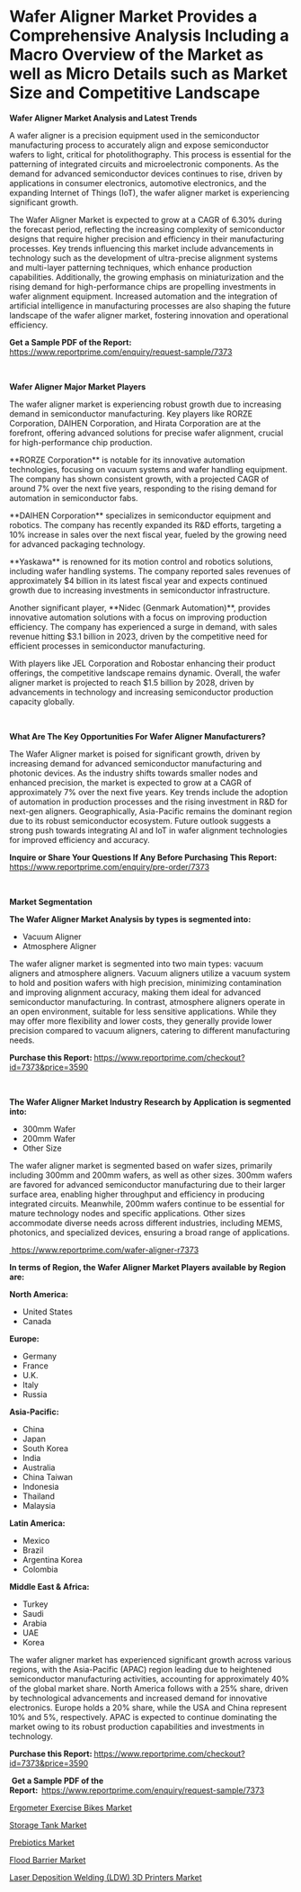 <p><h1>Wafer Aligner Market Provides a Comprehensive Analysis Including a Macro Overview of the Market as well as Micro Details such as Market Size and Competitive Landscape</h1></p><p><strong>Wafer Aligner Market Analysis and Latest Trends</strong></p>
<p><p>A wafer aligner is a precision equipment used in the semiconductor manufacturing process to accurately align and expose semiconductor wafers to light, critical for photolithography. This process is essential for the patterning of integrated circuits and microelectronic components. As the demand for advanced semiconductor devices continues to rise, driven by applications in consumer electronics, automotive electronics, and the expanding Internet of Things (IoT), the wafer aligner market is experiencing significant growth. </p><p>The Wafer Aligner Market is expected to grow at a CAGR of 6.30% during the forecast period, reflecting the increasing complexity of semiconductor designs that require higher precision and efficiency in their manufacturing processes. Key trends influencing this market include advancements in technology such as the development of ultra-precise alignment systems and multi-layer patterning techniques, which enhance production capabilities. Additionally, the growing emphasis on miniaturization and the rising demand for high-performance chips are propelling investments in wafer alignment equipment. Increased automation and the integration of artificial intelligence in manufacturing processes are also shaping the future landscape of the wafer aligner market, fostering innovation and operational efficiency.</p></p>
<p><strong>Get a Sample PDF of the Report:&nbsp;</strong> <a href="https://www.reportprime.com/enquiry/request-sample/7373">https://www.reportprime.com/enquiry/request-sample/7373</a></p>
<p>&nbsp;</p>
<p><strong>Wafer Aligner Major Market Players</strong></p>
<p><p>The wafer aligner market is experiencing robust growth due to increasing demand in semiconductor manufacturing. Key players like RORZE Corporation, DAIHEN Corporation, and Hirata Corporation are at the forefront, offering advanced solutions for precise wafer alignment, crucial for high-performance chip production.</p><p>**RORZE Corporation** is notable for its innovative automation technologies, focusing on vacuum systems and wafer handling equipment. The company has shown consistent growth, with a projected CAGR of around 7% over the next five years, responding to the rising demand for automation in semiconductor fabs.</p><p>**DAIHEN Corporation** specializes in semiconductor equipment and robotics. The company has recently expanded its R&D efforts, targeting a 10% increase in sales over the next fiscal year, fueled by the growing need for advanced packaging technology.</p><p>**Yaskawa** is renowned for its motion control and robotics solutions, including wafer handling systems. The company reported sales revenues of approximately $4 billion in its latest fiscal year and expects continued growth due to increasing investments in semiconductor infrastructure.</p><p>Another significant player, **Nidec (Genmark Automation)**, provides innovative automation solutions with a focus on improving production efficiency. The company has experienced a surge in demand, with sales revenue hitting $3.1 billion in 2023, driven by the competitive need for efficient processes in semiconductor manufacturing.</p><p>With players like JEL Corporation and Robostar enhancing their product offerings, the competitive landscape remains dynamic. Overall, the wafer aligner market is projected to reach $1.5 billion by 2028, driven by advancements in technology and increasing semiconductor production capacity globally.</p></p>
<p>&nbsp;</p>
<p><strong>What Are The Key Opportunities For Wafer Aligner Manufacturers?</strong></p>
<p><p>The Wafer Aligner market is poised for significant growth, driven by increasing demand for advanced semiconductor manufacturing and photonic devices. As the industry shifts towards smaller nodes and enhanced precision, the market is expected to grow at a CAGR of approximately 7% over the next five years. Key trends include the adoption of automation in production processes and the rising investment in R&D for next-gen aligners. Geographically, Asia-Pacific remains the dominant region due to its robust semiconductor ecosystem. Future outlook suggests a strong push towards integrating AI and IoT in wafer alignment technologies for improved efficiency and accuracy.</p></p>
<p><strong>Inquire or Share Your Questions If Any Before Purchasing This Report:</strong> <a href="https://www.reportprime.com/enquiry/pre-order/7373">https://www.reportprime.com/enquiry/pre-order/7373</a></p>
<p>&nbsp;</p>
<p><strong>Market Segmentation</strong></p>
<p><strong>The Wafer Aligner Market Analysis by types is segmented into:</strong></p>
<p><ul><li>Vacuum Aligner</li><li>Atmosphere Aligner</li></ul></p>
<p><p>The wafer aligner market is segmented into two main types: vacuum aligners and atmosphere aligners. Vacuum aligners utilize a vacuum system to hold and position wafers with high precision, minimizing contamination and improving alignment accuracy, making them ideal for advanced semiconductor manufacturing. In contrast, atmosphere aligners operate in an open environment, suitable for less sensitive applications. While they may offer more flexibility and lower costs, they generally provide lower precision compared to vacuum aligners, catering to different manufacturing needs.</p></p>
<p><strong>Purchase this Report:&nbsp;</strong><a href="https://www.reportprime.com/checkout?id=7373&price=3590">https://www.reportprime.com/checkout?id=7373&price=3590</a></p>
<p>&nbsp;</p>
<p><strong>The Wafer Aligner Market Industry Research by Application is segmented into:</strong></p>
<p><ul><li>300mm Wafer</li><li>200mm Wafer</li><li>Other Size</li></ul></p>
<p><p>The wafer aligner market is segmented based on wafer sizes, primarily including 300mm and 200mm wafers, as well as other sizes. 300mm wafers are favored for advanced semiconductor manufacturing due to their larger surface area, enabling higher throughput and efficiency in producing integrated circuits. Meanwhile, 200mm wafers continue to be essential for mature technology nodes and specific applications. Other sizes accommodate diverse needs across different industries, including MEMS, photonics, and specialized devices, ensuring a broad range of applications.</p></p>
<p><a href="https://www.reportprime.com/wafer-aligner-r7373">&nbsp;https://www.reportprime.com/wafer-aligner-r7373</a></p>
<p><strong>In terms of Region, the Wafer Aligner Market Players available by Region are:</strong></p>
<p>
    <p> <strong> North America: </strong>
        <ul>
            <li>United States</li>
            <li>Canada</li>
        </ul>
        </p> 
    <p> <strong> Europe: </strong>
        <ul>
            <li>Germany</li>
            <li>France</li>
            <li>U.K.</li>
            <li>Italy</li>
            <li>Russia</li>
        </ul>
        </p> 
    <p> <strong> Asia-Pacific: </strong>
        <ul>
            <li>China</li>
            <li>Japan</li>
            <li>South Korea</li>
            <li>India</li>
            <li>Australia</li>
            <li>China Taiwan</li>
            <li>Indonesia</li>
            <li>Thailand</li>
            <li>Malaysia</li>
        </ul>
        </p> 
    <p> <strong> Latin America: </strong>
        <ul>
            <li>Mexico</li>
            <li>Brazil</li>
            <li>Argentina Korea</li>
            <li>Colombia</li>
        </ul>
        </p> 
    <p> <strong> Middle East & Africa: </strong>
        <ul>
            <li>Turkey</li>
            <li>Saudi</li>
            <li>Arabia</li>
            <li>UAE</li>
            <li>Korea</li>
        </ul>
    </p>
    </p>
<p><p>The wafer aligner market has experienced significant growth across various regions, with the Asia-Pacific (APAC) region leading due to heightened semiconductor manufacturing activities, accounting for approximately 40% of the global market share. North America follows with a 25% share, driven by technological advancements and increased demand for innovative electronics. Europe holds a 20% share, while the USA and China represent 10% and 5%, respectively. APAC is expected to continue dominating the market owing to its robust production capabilities and investments in technology.</p></p>
<p><strong>Purchase this Report: </strong><a href="https://www.reportprime.com/checkout?id=7373&price=3590">https://www.reportprime.com/checkout?id=7373&price=3590</a></p>
<p>&nbsp;<strong>Get a Sample PDF of the Report:&nbsp;&nbsp;</strong><a href="https://www.reportprime.com/enquiry/request-sample/7373">https://www.reportprime.com/enquiry/request-sample/7373</a></p>
<p><strong></strong></p>
<p><p><a href="https://www.linkedin.com/pulse/what-growth-drivers-ergometer-exercise-bikes-market-comprehensive-erk9f?trackingId=yCwwNY%2FrRKCX7dPOrbSRrA%3D%3D">Ergometer Exercise Bikes Market</a></p><p><a href="https://www.linkedin.com/pulse/storage-tank-market2024-2031-industry-insights-investment-uoexf?trackingId=yLyvk5XwSSqdprGBLO8VHw%3D%3D">Storage Tank Market</a></p><p><a href="https://medium.com/@eliasman59/future-ready-strategic-insights-into-the-global-prebiotics-market-2024-2031-155ebec2d876">Prebiotics Market</a></p><p><a href="https://github.com/fdr6gh/Market-Research-Report-List-1/blob/main/flood-barrier-market.md">Flood Barrier Market</a></p><p><a href="https://issuu.com/reportprime-2/docs/laser-deposition-welding-ldw-3d-pri_f6591bc63084eb">Laser Deposition Welding (LDW) 3D Printers Market</a></p></p>